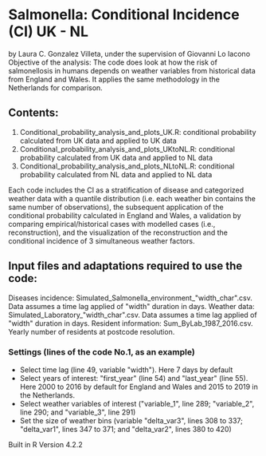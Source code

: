 # Salmonella: Conditional Incidence (CI) UK - NL
by Laura C. Gonzalez Villeta, under the supervision of Giovanni Lo Iacono
Objective of the analysis: The code does look at how the risk of salmonellosis in humans depends on weather variables from historical data from England and Wales. It applies the same methodology in the Netherlands for comparison.

## Contents:
1. Conditional_probability_analysis_and_plots_UK.R: conditional probability calculated from UK data and applied to UK data
2. Conditional_probability_analysis_and_plots_UKtoNL.R: conditional probability calculated from UK data and applied to NL data
3. Conditional_probability_analysis_and_plots_NLtoNL.R: conditional probability calculated from NL data and applied to NL data

Each code includes the CI as a stratification of disease and categorized weather data with a quantile distribution (i.e. each weather bin contains the same number of observations), the subsequent application of the conditional probability calculated in England and Wales, a validation by comparing empirical/historical cases with modelled cases (i.e., reconstruction), and the visualization of the reconstruction and the conditional incidence of 3 simultaneous weather factors.

## Input files and adaptations required to use the code:
Diseases incidence: Simulated_Salmonella_environment_"width_char".csv. Data assumes a time lag applied of "width" duration in days. 
Weather data:  Simulated_Laboratory_"width_char".csv. Data assumes a time lag applied of "width" duration in days.
Resident information: Sum_ByLab_1987_2016.csv. Yearly number of residents at postcode resolution.

### Settings (lines of the code No.1, as an example)
- Select time lag (line 49, variable "width"). Here 7 days by default
- Select years of interest: "first_year" (line 54) and "last_year" (line 55). Here 2000 to 2016 by default for England and Wales and 2015 to 2019 in the Netherlands.
- Select weather variables of interest ("variable_1", line 289; "variable_2", line 290; and "variable_3", line 291)
- Set the size of weather bins (variable "delta_var3", lines 308 to 337; "delta_var1", lines 347 to 371; and "delta_var2", lines 380 to 420)

Built in R Version 4.2.2
